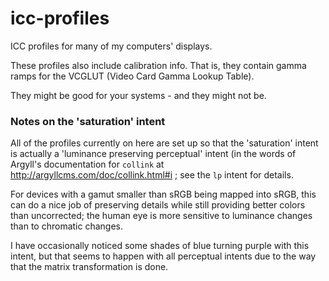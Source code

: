 # icc-profiles

ICC profiles for many of my computers' displays.

These profiles also include calibration info. That is, they contain gamma ramps
for the VCGLUT (Video Card Gamma Lookup Table).

They might be good for your systems - and they might not be.

### Notes on the 'saturation' intent

All of the profiles currently on here are set up so that the 'saturation'
intent is actually a 'luminance preserving perceptual' intent (in the words of
Argyll's documentation for `collink` at
http://argyllcms.com/doc/collink.html#i ; see the `lp` intent for details.

For devices with a gamut smaller than sRGB being mapped into sRGB, this can do
a nice job of preserving details while still providing better colors than
uncorrected; the human eye is more sensitive to luminance changes than to
chromatic changes.

I have occasionally noticed some shades of blue turning purple with this
intent, but that seems to happen with all perceptual intents due to the
way that the matrix transformation is done.
